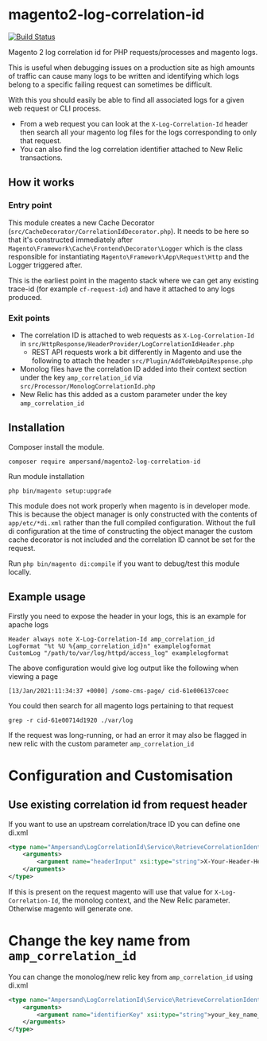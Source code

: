 # magento2-log-correlation-id

[![Build Status](https://app.travis-ci.com/AmpersandHQ/magento2-log-correlation-id.svg?token=4DzjEueYNQwZuk3ywXjG&branch=main)](https://app.travis-ci.com/AmpersandHQ/magento2-log-correlation-id)

Magento 2 log correlation id for PHP requests/processes and magento logs.

This is useful when debugging issues on a production site as high amounts of traffic can cause many logs to be written and identifying which logs belong to a specific failing request can sometimes be difficult.

With this you should easily be able to find all associated logs for a given web request or CLI process.
- From a web request you can look at the `X-Log-Correlation-Id` header then search all your magento log files for the logs corresponding to only that request.
- You can also find the log correlation identifier attached to New Relic transactions.

## How it works

###  Entry point

This module creates a new Cache Decorator (`src/CacheDecorator/CorrelationIdDecorator.php`). It needs to be here so that it's constructed immediately after `Magento\Framework\Cache\Frontend\Decorator\Logger` which is the class responsible for instantiating `Magento\Framework\App\Request\Http` and the Logger triggered after. 

This is the earliest point in the magento stack where we can get any existing trace-id (for example `cf-request-id`) and have it attached to any logs produced.

### Exit points
- The correlation ID is attached to web requests as `X-Log-Correlation-Id` in `src/HttpResponse/HeaderProvider/LogCorrelationIdHeader.php`
    - REST API requests work a bit differently in Magento and use the following to attach the header `src/Plugin/AddToWebApiResponse.php`
- Monolog files have the correlation ID added into their context section under the key `amp_correlation_id` via `src/Processor/MonologCorrelationId.php`
- New Relic has this added as a custom parameter under the key `amp_correlation_id`

## Installation

Composer install the module.
```
composer require ampersand/magento2-log-correlation-id
```

Run module installation
```shell
php bin/magento setup:upgrade
```

This module does not work properly when magento is in developer mode. This is because the object manager is only constructed with the contents of `app/etc/*di.xml` rather than the full compiled configuration. Without the full di configuration at the time of constructing the object manager the custom cache decorator is not included and the correlation ID cannot be set for the request.

Run `php bin/magento di:compile` if you want to debug/test this module locally.

## Example usage

Firstly you need to expose the header in your logs, this is an example for apache logs

```apacheconf
Header always note X-Log-Correlation-Id amp_correlation_id
LogFormat "%t %U %{amp_correlation_id}n" examplelogformat
CustomLog "/path/to/var/log/httpd/access_log" examplelogformat
```

The above configuration would give log output like the following when viewing a page

```shell
[13/Jan/2021:11:34:37 +0000] /some-cms-page/ cid-61e006137ceec
```

You could then search for all magento logs pertaining to that request 

```shell
grep -r cid-61e00714d1920 ./var/log
```

If the request was long-running, or had an error it may also be flagged in new relic with the custom parameter `amp_correlation_id`
 
# Configuration and Customisation

## Use existing correlation id from request header

If you want to use an upstream correlation/trace ID you can define one di.xml

```xml
<type name="Ampersand\LogCorrelationId\Service\RetrieveCorrelationIdentifier">
    <arguments>
        <argument name="headerInput" xsi:type="string">X-Your-Header-Here</argument>
    </arguments>
</type>
```

If this is present on the request magento will use that value for `X-Log-Correlation-Id`, the monolog context, and the New Relic parameter. Otherwise magento will generate one.

# Change the key name from `amp_correlation_id`

You can change the monolog/new relic key from `amp_correlation_id` using di.xml

```xml
<type name="Ampersand\LogCorrelationId\Service\RetrieveCorrelationIdentifier">
    <arguments>
        <argument name="identifierKey" xsi:type="string">your_key_name_here</argument>
    </arguments>
</type>
```
